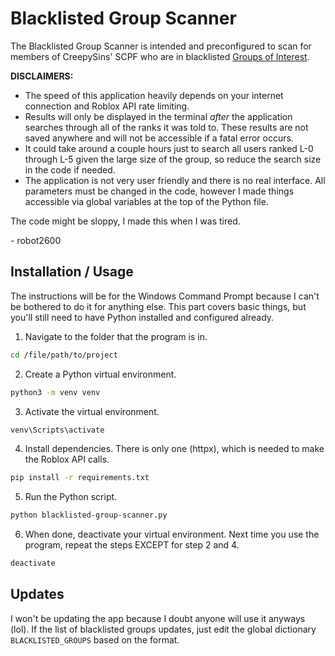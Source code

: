 # Blacklisted Group Scanner

The Blacklisted Group Scanner is intended and preconfigured to scan for members of CreepySins' SCPF who are in blacklisted [Groups of Interest](https://trello.com/b/alydkLVe/dea-group-of-interest-database).

**DISCLAIMERS:**
- The speed of this application heavily depends on your internet connection and Roblox API rate limiting.
- Results will only be displayed in the terminal *after* the application searches through all of the ranks it was told to. These results are not saved anywhere and will not be accessible if a fatal error occurs.
- It could take around a couple hours just to search all users ranked L-0 through L-5 given the large size of the group, so reduce the search size in the code if needed.
- The application is not very user friendly and there is no real interface. All parameters must be changed in the code, however I made things accessible via global variables at the top of the Python file.

The code might be sloppy, I made this when I was tired.

\- robot2600

## Installation / Usage
The instructions will be for the Windows Command Prompt because I can't be bothered to do it for anything else. This part covers basic things, but you'll still need to have Python installed and configured already.

1. Navigate to the folder that the program is in.
```bash
cd /file/path/to/project
```

2. Create a Python virtual environment.
```bash
python3 -m venv venv
```

3. Activate the virtual environment.
```bash
venv\Scripts\activate
```

4. Install dependencies. There is only one (httpx), which is needed to make the Roblox API calls.
```bash
pip install -r requirements.txt
```

5. Run the Python script.
```bash
python blacklisted-group-scanner.py
```

6. When done, deactivate your virtual environment. Next time you use the program, repeat the steps EXCEPT for step 2 and 4.
```bash
deactivate
```

## Updates
I won't be updating the app because I doubt anyone will use it anyways (lol). If the list of blacklisted groups updates, just edit the global dictionary `BLACKLISTED_GROUPS` based on the format.

